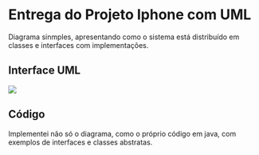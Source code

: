# Entrega do Projeto Iphone com UML

Diagrama sinmples, apresentando como o sistema está distribuído em classes e interfaces com implementações.

## Interface UML

[![](https://mermaid.ink/img/pako:eNptUsFuwjAM_ZUop06jP1BNk9B24TA0jW2nXkxjWos0rtwEbTD-fYECLWpzaFw_2-_lyQddsEGd6cJC274SlAJ17lQ8X20AIVZPabpoKnbYpbtYpenfs5o3IGgr_kSLG3ZU8LhmCTsswbAsnEdx6MclH9gIm-BZ3kJLBdhhSaZWXsiVqj5jk5ALNQpPQkEu07rv-ZkTug8drNSjpRIkuRv8cAPBozMoSZ-h2E0gLyyCxN-8v2LHIeHIhJ4Pf2hN8g4lOUh60QNOExnYgSx5B_M1JEM5ASzt4do-RT0yt6f2XMDwLQ2E9i7RRn867q53QNAFeqajQTWQiSt0HpxrX2GNuc5iaEC2uc7dMdZBlLD6dYXOvAScaeFQVjrbgG3jX2hM9Payf7csGjrpvmzo6Tr-A2Yt4NI?type=png)](https://mermaid.live/edit#pako:eNptUsFuwjAM_ZUop06jP1BNk9B24TA0jW2nXkxjWos0rtwEbTD-fYECLWpzaFw_2-_lyQddsEGd6cJC274SlAJ17lQ8X20AIVZPabpoKnbYpbtYpenfs5o3IGgr_kSLG3ZU8LhmCTsswbAsnEdx6MclH9gIm-BZ3kJLBdhhSaZWXsiVqj5jk5ALNQpPQkEu07rv-ZkTug8drNSjpRIkuRv8cAPBozMoSZ-h2E0gLyyCxN-8v2LHIeHIhJ4Pf2hN8g4lOUh60QNOExnYgSx5B_M1JEM5ASzt4do-RT0yt6f2XMDwLQ2E9i7RRn867q53QNAFeqajQTWQiSt0HpxrX2GNuc5iaEC2uc7dMdZBlLD6dYXOvAScaeFQVjrbgG3jX2hM9Payf7csGjrpvmzo6Tr-A2Yt4NI)

## Código

Implementei não só o diagrama, como o próprio código em java, com exemplos de interfaces e classes abstratas.